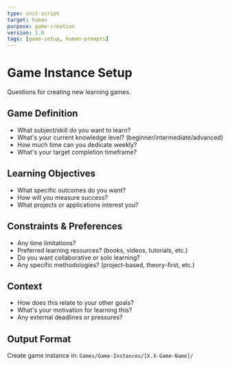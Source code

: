 ```yaml
---
type: init-script
target: human
purpose: game-creation
version: 1.0
tags: [game-setup, human-prompts]
---
```


# Game Instance Setup

Questions for creating new learning games.

## Game Definition
- What subject/skill do you want to learn?
- What's your current knowledge level? (beginner/intermediate/advanced)
- How much time can you dedicate weekly?
- What's your target completion timeframe?

## Learning Objectives
- What specific outcomes do you want?
- How will you measure success?
- What projects or applications interest you?

## Constraints & Preferences
- Any time limitations?
- Preferred learning resources? (books, videos, tutorials, etc.)
- Do you want collaborative or solo learning?
- Any specific methodologies? (project-based, theory-first, etc.)

## Context
- How does this relate to your other goals?
- What's your motivation for learning this?
- Any external deadlines or pressures?

## Output Format
Create game instance in: `Games/Game-Instances/[X.X-Game-Name]/`

